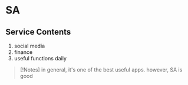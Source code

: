 # SA

## Service Contents
1. social media
2. finance
3. useful functions daily


> [!Notes]
> in general, it's one of the best useful apps. however, SA is good
